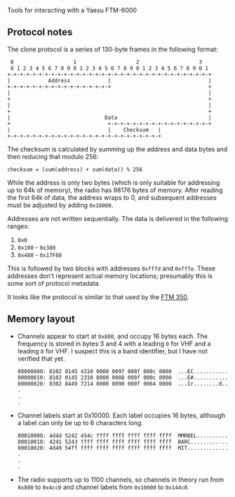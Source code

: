 Tools for interacting with a Yaesu FTM-6000

## Protocol notes

The clone protocol is a series of 130-byte frames in the following format:

```
 0                   1                   2                   3
 0 1 2 3 4 5 6 7 8 9 0 1 2 3 4 5 6 7 8 9 0 1 2 3 4 5 6 7 8 9 0 1
+-+-+-+-+-+-+-+-+-+-+-+-+-+-+-+-+-+-+-+-+-+-+-+-+-+-+-+-+-+-+-+-+
|            Address            |                               |
+-+-+-+-+-+-+-+-+-+-+-+-+-+-+-+-+                               +
|                                                               |
+                                                               +
|                                                               |
+                                                               +
|                              Data                             |
+                               +-+-+-+-+-+-+-+-+-+-+-+-+-+-+-+-+
|                               |    Checksum   |
+-+-+-+-+-+-+-+-+-+-+-+-+-+-+-+-+-+-+-+-+-+-+-+-+
```

The checksum is calculated by summing up the address and data bytes and then reducing that modulo 256:

```
checksum = (sum(address) + sum(data)) % 256
```

While the address is only two bytes (which is only suitable for addressing up to 64k of memory), the radio has 98176 bytes of memory. After reading the first 64k of data, the address wraps to 0, and subsequent addresses must be adjusted by adding `0x10000`.

Addresses are not written sequentially. The data is delivered in the following ranges:

1. `0x0`
1. `0x100` - `0x380`
1. `0x480` - `0x17F80`

This is followed by two blocks with addresses `0xfffd` and `0xfffe`. These addresses don't represent actual memory locations; presumably this is some sort of protocol metadata.

It looks like the protocol is similar to that used by the [FTM 350](https://github.com/kk7ds/chirp/blob/master/chirp/drivers/ftm350.py).

## Memory layout

- Channels appear to start at `0x800`, and occupy 16 bytes each. The frequency is stored in bytes 3 and 4 with a leading `0` for VHF and a leading `8` for VHF. I suspect this is a band identifier, but I have not verified that yet.

  ```
  00000800: 8102 0145 4310 0000 0097 000f 000c 0000  ...EC...........
  00000810: 8102 0145 2310 0000 0088 000f 000c 0000  ...E#...........
  00000820: 8302 8449 7214 0000 0090 000f 0064 0000  ...Ir........d..
  .
  .
  .
  ```

- Channel labels start at 0x10000. Each label occupies 16 bytes, although a label can only be up to 6 characters long.

  ```
  00010000: 4d4d 5242 454c ffff ffff ffff ffff ffff  MMRBEL..........
  00010010: 4241 5243 ffff ffff ffff ffff ffff ffff  BARC............
  00010020: 4d49 54ff ffff ffff ffff ffff ffff ffff  MIT.............
  .
  .
  .
  ```

- The radio supports up to 1100 channels, so channels in theory run from `0x800` to `0x4cc0` and channel labels from `0x10000` to `0x144c0`.
